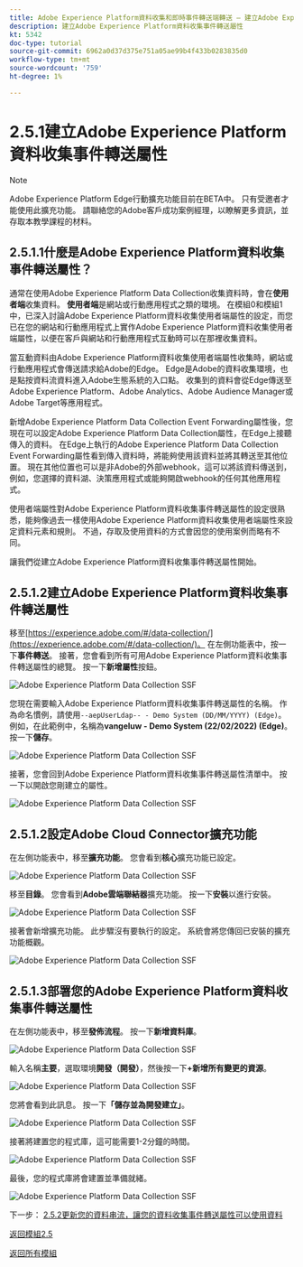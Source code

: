 ```yaml
---
title: Adobe Experience Platform資料收集和即時事件轉送端轉送 — 建立Adobe Experience Platform資料收集事件轉送屬性
description: 建立Adobe Experience Platform資料收集事件轉送屬性
kt: 5342
doc-type: tutorial
source-git-commit: 6962a0d37d375e751a05ae99b4f433b0283835d0
workflow-type: tm+mt
source-wordcount: '759'
ht-degree: 1%

---
```


# 2.5.1建立Adobe Experience Platform資料收集事件轉送屬性

>[!NOTE]
>
>Adobe Experience Platform Edge行動擴充功能目前在BETA中。 只有受邀者才能使用此擴充功能。 請聯絡您的Adobe客戶成功案例經理，以瞭解更多資訊，並存取本教學課程的材料。

## 2.5.1.1什麼是Adobe Experience Platform資料收集事件轉送屬性？

通常在使用Adobe Experience Platform Data Collection收集資料時，會在&#x200B;**使用者端**&#x200B;收集資料。 **使用者端**&#x200B;是網站或行動應用程式之類的環境。 在模組0和模組1中，已深入討論Adobe Experience Platform資料收集使用者端屬性的設定，而您已在您的網站和行動應用程式上實作Adobe Experience Platform資料收集使用者端屬性，以便在客戶與網站和行動應用程式互動時可以在那裡收集資料。

當互動資料由Adobe Experience Platform資料收集使用者端屬性收集時，網站或行動應用程式會傳送請求給Adobe的Edge。 Edge是Adobe的資料收集環境，也是點按資料流資料進入Adobe生態系統的入口點。 收集到的資料會從Edge傳送至Adobe Experience Platform、Adobe Analytics、Adobe Audience Manager或Adobe Target等應用程式。

新增Adobe Experience Platform Data Collection Event Forwarding屬性後，您現在可以設定Adobe Experience Platform Data Collection屬性，在Edge上接聽傳入的資料。 在Edge上執行的Adobe Experience Platform Data Collection Event Forwarding屬性看到傳入資料時，將能夠使用該資料並將其轉送至其他位置。 現在其他位置也可以是非Adobe的外部webhook，這可以將該資料傳送到，例如，您選擇的資料湖、決策應用程式或能夠開啟webhook的任何其他應用程式。

使用者端屬性對Adobe Experience Platform資料收集事件轉送屬性的設定很熟悉，能夠像過去一樣使用Adobe Experience Platform資料收集使用者端屬性來設定資料元素和規則。 不過，存取及使用資料的方式會因您的使用案例而略有不同。

讓我們從建立Adobe Experience Platform資料收集事件轉送屬性開始。

## 2.5.1.2建立Adobe Experience Platform資料收集事件轉送屬性

移至[https://experience.adobe.com/#/data-collection/](https://experience.adobe.com/#/data-collection/)。 在左側功能表中，按一下&#x200B;**事件轉送**。 接著，您會看到所有可用Adobe Experience Platform資料收集事件轉送屬性的總覽。 按一下&#x200B;**新增屬性**&#x200B;按鈕。

![Adobe Experience Platform Data Collection SSF](./images/launchhome.png)

您現在需要輸入Adobe Experience Platform資料收集事件轉送屬性的名稱。 作為命名慣例，請使用`--aepUserLdap-- - Demo System (DD/MM/YYYY) (Edge)`。 例如，在此範例中，名稱為&#x200B;**vangeluw - Demo System (22/02/2022) (Edge)**。 按一下&#x200B;**儲存**。

![Adobe Experience Platform Data Collection SSF](./images/ssf1.png)

接著，您會回到Adobe Experience Platform資料收集事件轉送屬性清單中。 按一下以開啟您剛建立的屬性。

![Adobe Experience Platform Data Collection SSF](./images/ssf2.png)

## 2.5.1.2設定Adobe Cloud Connector擴充功能

在左側功能表中，移至&#x200B;**擴充功能**。 您會看到&#x200B;**核心**&#x200B;擴充功能已設定。

![Adobe Experience Platform Data Collection SSF](./images/ssf3.png)

移至&#x200B;**目錄**。 您會看到&#x200B;**Adobe雲端聯結器**&#x200B;擴充功能。 按一下&#x200B;**安裝**&#x200B;以進行安裝。

![Adobe Experience Platform Data Collection SSF](./images/ssf4.png)

接著會新增擴充功能。 此步驟沒有要執行的設定。 系統會將您傳回已安裝的擴充功能概觀。

![Adobe Experience Platform Data Collection SSF](./images/ssf5.png)

## 2.5.1.3部署您的Adobe Experience Platform資料收集事件轉送屬性

在左側功能表中，移至&#x200B;**發佈流程**。 按一下&#x200B;**新增資料庫**。

![Adobe Experience Platform Data Collection SSF](./images/ssf6.png)

輸入名稱&#x200B;**主要**，選取環境&#x200B;**開發（開發）**，然後按一下&#x200B;**+新增所有變更的資源**。

![Adobe Experience Platform Data Collection SSF](./images/ssf7.png)

您將會看到此訊息。 按一下&#x200B;**「儲存並為開發建立」**。

![Adobe Experience Platform Data Collection SSF](./images/ssf8.png)

接著將建置您的程式庫，這可能需要1-2分鐘的時間。

![Adobe Experience Platform Data Collection SSF](./images/ssf9.png)

最後，您的程式庫將會建置並準備就緒。

![Adobe Experience Platform Data Collection SSF](./images/ssf10.png)

下一步： [2.5.2更新您的資料串流，讓您的資料收集事件轉送屬性可以使用資料](./ex2.md)

[返回模組2.5](./aep-data-collection-ssf.md)

[返回所有模組](./../../../overview.md)
